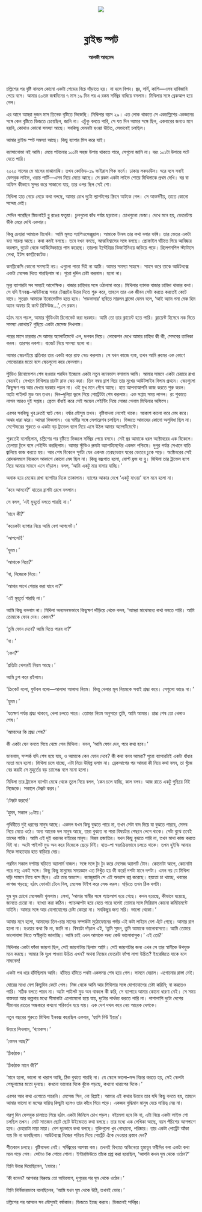 <div align=center>
<img src=https://images.prothomalo.com/prothomalo-bangla%2F2021-02%2F2be85142-5509-439d-b40b-d0e34a970a5b%2Fspot_.png?rect=0%2C87%2C1222%2C642&w=1200&ar=40%3A21&auto=format%2Ccompress&ogImage=true&mode=crop&overlay=&overlay_position=bottom&overlay_width_pct=1 />
<br><br>
<h1>ব্লাইন্ড স্পট</h1> 
<h4>আলভী আহমেদ</h4>
<br><br>
</div>

চল্লিশের পর বৃষ্টি নামলে কোনো একটা শেডের নিচে দাঁড়াতে হয়। না হলে বিপদ। জ্বর, সর্দি, কাশি—এসব হাবিজাবি পেয়ে বসে। আমার ৪০তম জন্মদিনের ৭ মাস ১৯ দিন পর এ রকম সর্দিজ্বর বাধিয়ে বসলাম। মিথিলার সঙ্গে ব্রেকআপ হয়ে গেল।

এর আগে আমরা দুজন মাস তিনেক বৃষ্টিতে ভিজেছি। মিথিলার বয়স ২৯। এত লোক থাকতে সে একচল্লিশের একজনের সঙ্গে কেন বৃষ্টিতে ভিজতে চেয়েছিল, জানি না। এটুকু বলতে পারি, সে যত দিন আমার সঙ্গে ছিল, একবারের জন্যও মনে হয়নি, কোথাও কোনো সমস্যা আছে। সবকিছু যেমনটা হওয়া উচিত, সেভাবেই চলছিল।

আমার ব্লাইন্ড স্পট সমস্যা আছে। কিছু ব্যাপার মিস করে যাই।

ক্যাসানোভা নই আমি। মেয়ে পটানোর ১০১টা সহজ উপায় থাকতে পারে, সেগুলো জানি না। বরং ১০১টা উপায়ে পটে যেতে পারি।

২০২০ সালের মে মাসের মাঝামাঝি। তখন কোভিড-১৯ ভাইরাস পিক ফর্মে। ঢাকায় লকডাউন। ঘরে বসে সবাই ফেসবুক লাইভ, ওয়াচ পার্টি—এসব নিয়ে মেতে আছে। সে রকম একটা লাইভ শোয়ে মিথিলাকে প্রথম দেখি। ঘর বা অফিস কীভাবে সুন্দর করে সাজানো যায়, তার ওপর ছিল সেই শো।

মিথিলা হাত নেড়ে নেড়ে কথা বলছে, আমার চোখ দুটো ল্যাপটপের স্ক্রিনে আটকে গেল। সে আকর্ষণীয়, তাতে কোনো সন্দেহ নেই।

সেদিন পরেছিল মিডনাইট ব্লু রঙের ফতুয়া। চুলগুলো কাঁধ পর্যন্ত ছড়ানো। চোখগুলো ভেজা। দেখে মনে হয়, ভেতরটায় উঁকি মেরে দেখি একবার।

কিন্তু চেহারা আমাকে টানেনি। আমি মূলত স্যাপিওসেক্সুয়াল। আমাকে টানল তার কথা বলার ভঙ্গি। তার ভেতর একটা বন্য সারল্য আছে। কথা কমই বলছে। তবে যখন বলছে, আত্মবিশ্বাসের সঙ্গে বলছে। প্রোফাইল ঘাঁটতে গিয়ে আবিষ্কার করলাম, বুয়েট থেকে আর্কিটেকচারে পাস করেছে। তারপর ইন্টেরিয়র ডিজাইনিংয়ে জড়িয়ে পড়ে। রিলেশনশিপ স্ট্যাটাসে লেখা, ইটস কমপ্লিকেটেড।

কমপ্লিকেসি কোনো সমস্যাই নয়। এগুলো পাত্তা দিই না আমি। আমার সমস্যা সাহসে। সাহস করে তাকে আউটবক্সে একটা মেসেজ দিতে পারছিলাম না। পুরো দুদিন চেষ্টা করলাম। হলো না।

মূল্য ব্যাপারটা সব সময়ই আপেক্ষিক। বাজার চাহিদার সঙ্গে ওঠানামা করে। মিথিলার ব্যাপক বাজার চাহিদা থাকার কথা। সে যদি ইনবক্স–আউটবক্সে সবার টেক্সটের উত্তর দিতে শুরু করে, তাহলে তার এক জীবন সেটা করতে করতেই কেটে যাবে। সুতরাং আমাকে ইনোভেটিভ হতে হবে। ‘গডফাদার’ ছবিতে মারলন ব্রান্ডো যেমন বলে, ‘আই অ্যাম গনা মেক হিম অ্যান অফার হি কান্ট রিফিউজ...’, সে রকম।

হঠাৎ মনে পড়ল, আমার স্টুডিওটা রিনোভেট করা দরকার। আমি তো তার ক্লায়েন্ট হতে পারি। ক্লায়েন্ট হিসেবে নক দিতে সমস্যা কোথায়? গুছিয়ে একটা মেসেজ লিখলাম।

পরের মাসে চারবার সে আমার অ্যাপার্টমেন্টে এল, দলবল নিয়ে। লোকেশন দেখে আমার চাহিদা কী কী, সেসবের তালিকা করল। তারপর নকশা। বাজেট নিয়ে সমস্যা হলো না।

আমার স্কেচবইয়ে প্রতিবার তার একটা করে রাফ স্কেচ করলাম। সে যখন কাজে ব্যস্ত, তখন আমি রুমের এক কোণে গোবেচারার মতো বসে স্কেচগুলো করে ফেললাম।

স্টুডিও রিনোভেশন শেষ হওয়ার পরদিন ইজেলে একটা নতুন ক্যানভাস বসালাম আমি। আমার সামনে একটা চেয়ারে রাখা স্কেচবই। সেখানে মিথিলার চারটা রাফ স্কেচ করা। তিন নম্বর ব্রাশ দিয়ে তার মুখের আউটলাইন দিলাম প্রথমে। স্কেচগুলো কিছুক্ষণ পর আর দেখার দরকার পড়ল না। ওই মুখ মনে গেঁথে আছে। হাত আপনাআপনি কাজ করতে শুরু করল। অটো পাইলট মুড অন তখন। দিন–দুনিয়া ভুলে গিয়ে পোর্ট্রেটটা শেষ করলাম। এক সপ্তাহ সময় লাগল। রং শুকাতে লাগল আরও দুই সপ্তাহ। ফ্রেমে বাঁধাই করে সেই অয়েল পেইন্টিং নিয়ে সোজা গেলাম মিথিলার অফিসে।

এরপর সবকিছু খুব দ্রুতই ঘটে গেল। বর্ষার মৌসুম তখন। বৃষ্টিবাদলা লেগেই থাকে। আকাশ কালো করে মেঘ করে। অঝর ধারা ঝরে। আমরা ভিজলাম। ওর স্বামীর সঙ্গে সেপারেশন চলছিল। ভিজতে আমাদের কোনো অসুবিধা ছিল না। সেপ্টেম্বরের শুরুতে ও একটা বড় ট্রাভেল ব্যাগ নিয়ে এসে উঠল আমার অ্যাপার্টমেন্টে।

শুরুতেই বলেছিলাম, চল্লিশের পর বৃষ্টিতে ভিজলে সর্দিজ্বর পেয়ে বসবে। সেই জ্বর আমাকে ধরল অক্টোবরের এক বিকেলে। তেপায়া টুলে বসে পেইন্টিং করছিলাম। আমার স্টুডিও রুমটা অ্যাপার্টমেন্টের একদম পশ্চিমে। দুপুর পর্যন্ত সেখানে বাতি জ্বালিয়ে কাজ করতে হয়। আর শেষ বিকেলে সূর্যটা যেন একদম তেরছাভাবে ঘরের ভেতরে ঢুকে পড়ে। অক্টোবরের সেই রোদঝলমলে বিকেলে আকাশে কোনো মেঘ ছিল না। কিন্তু বজ্রপাত হলো, বোল্ট ফ্রম দ্য ব্লু। মিথিলা তার ট্রাভেল ব্যাগ নিয়ে আমার সামনে এসে দাঁড়াল। বলল, ‘আমি একটু মার বাসায় যাচ্ছি।’

অবাক হয়ে মেঝেয় রাখা ব্যাগটার দিকে তাকালাম। ব্যাগের আকার দেখে ‘একটু যাওয়া’ বলে মনে হলো না।

‘কবে আসবে?’ হাতের ব্রাশটা রেখে বললাম।

সে বলল, ‘এই মুহূর্তে বলতে পারছি না।’

‘মানে কী?’

‘কয়েকটা ব্যাপার নিয়ে আমি বেশ আপসেট।’

‘আপসেট!’

‘হুমম।’

‘আমাকে নিয়ে?’

‘না, নিজেকে নিয়ে।’

‘আমার সাথে শেয়ার করা যাবে না?’

‘এই মুহূর্তে পারছি না।’

আমি কিছু বললাম না। মিথিলা অন্যমনস্কভাবে কিছুক্ষণ দাঁড়িয়ে থেকে বলল, ‘আমরা মাঝেমধ্যে কথা বলতে পারি। আমি তোমাকে ফোন দেব। কেমন?’

‘তুমি ফোন দেবে? আমি দিতে পারব না?’

‘না।’

‘কেন?’

‘প্রতিটা খেলারই নিয়ম আছে।’

আমি চুপ করে রইলাম।

‘ক্রিকেট বলো, ফুটবল বলো—আলাদা আলাদা নিয়ম। কিন্তু খেলার মূল নিয়মকে সবাই শ্রদ্ধা করে। সেগুলো ভাঙে না।’

‘হুমম।’

‘যতক্ষণ পর্যন্ত শ্রদ্ধা থাকবে, খেলা চলতে পারে। তোমার নিয়ম অনুসারে তুমি, আমি আমার। শ্রদ্ধা শেষ তো খেলাও শেষ।’

‘আমাদের কি শ্রদ্ধা শেষ?’

কী একটা যেন বলতে গিয়ে থেমে গেল মিথিলা। বলল, ‘আমি ফোন দেব, পরে কথা হবে।’

ভাবলাম, সম্পর্ক যদি শেষ হয়ে যায়, ও আমাকে কেন ফোন দেবে? কী কথা বলব আমরা? পুরো ব্যাপারটাই একটা ধাঁধার মতো মনে হলো। মিথিলা চলে যাচ্ছে, এটা নিয়ে উদ্বিগ্ন হলাম না। ব্রেকআপের পর আমরা কী নিয়ে কথা বলব, তা খুঁজে বের করাই সে মুহূর্তের বড় চ্যালেঞ্জ বলে মনো হলো।

মিথিলা তার ট্রাভেল ব্যাগটা মেঝে থেকে তুলে নিয়ে বলল, ‘কেন চলে যাচ্ছি, কাল বলব। আজ রাতে একটু গুছিয়ে নিই নিজেকে। সকালে টেক্সট করব।’

‘টেক্সট করবে!’

‘হুমম, সকাল ১০টায়।’

পৃথিবীতে দুই ধরনের মানুষ আছে। একদল যখন কিছু বুঝতে পারে না, তখন সেটা বাদ দিয়ে যা বুঝতে পারবে, সেসব নিয়ে মেতে ওঠে। অন্য আরেক দল মানুষ আছে, তারা বুঝতে না পারা বিষয়টার পেছনে লেগে থাকে। সেটা বুঝে তবেই তাদের শান্তি। আমি এই দুই ধরনের বাইরের মানুষ। বিরল প্রজাতির। যখন কিছু বুঝতে পারি না, তখন মাথা কাজ করতে দিই না। অটো পাইলট মুড অন করে নিজেকে ছেড়ে দিই। হাত–পা স্বয়ংক্রিয়ভাবে চলতে থাকে। তখন হুইস্কি আমার দিকে সাহায্যের হাত বাড়িয়ে দেয়।

পরদিন সকাল দশটায় ঘড়িতে অ্যালার্ম বাজল। সঙ্গে সঙ্গে টুং টুং করে মেসেজ অ্যালার্ট টোন। কোনোটা আগে, কোনোটা পরে নয়; একই সঙ্গে। কিছু কিছু মানুষের সময়জ্ঞান এত নিখুঁত হয় কী করে! দশটা মানে দশটা। এমন নয় যে মিথিলা ঘড়ি সামনে নিয়ে বসে ছিল। এটা তার অভ্যাস। ক্যাজুয়ালি সে এই অভ্যাস রপ্ত করেছে। হয়তো চা খাচ্ছে, খবরের কাগজ পড়ছে; হঠাৎ ফোনটা টেনে নিল, মেসেজ টাইপ করে সেন্ড করল। ঘড়িতে তখন ঠিক দশটা।

ঘুম ঘুম চোখে মেসেজটা খুললাম। লেখা, ‘আমার স্বামীর সঙ্গে প্যাচআপ হয়ে গেছে। কখন হয়েছে, কীভাবে হয়েছে, জানতে চেয়ো না। ব্যাখ্যা করা কঠিন। প্যাচআপটা হয়ে যেতে পারে বলেই তোমার সঙ্গে সিরিয়াস কোনো কমিটমেন্টে যাইনি। আমার সঙ্গে আর যোগাযোগের চেষ্টা কোরো না। সবকিছুর জন্য সরি। ভালো থেকো।’

আমার মনে হলো, আমাদের তিন-চার মাসের সম্পর্কটা মুঠোফোনের পর্দার এই কটা লাইনে বেশ এঁটে গেছে। আমার রাগ হলো না। হওয়ার কথা কি না, জানি না। বিষয়টা দাঁড়াল এই, ‘তুমি সুমন, তুমি আমাকে ভালোবাসতে। আমি তোমার ভালোবাসা নিতে অস্বীকৃতি জানাচ্ছি। আমি চাই এখন আমাকে অন্য কেউ ভালোবাসুক।’ এই তো?’

মিথিলার একটা ফাঁকা জায়গা ছিল, সেই জায়গাটায় ছিলাম আমি। সেই জায়গাটার জন্য এখন সে তার স্বামীকে উপযুক্ত মনে করছে। আমার কি দুঃখ পাওয়া উচিত এখন? অথবা নিজের ভেতরটা ফাঁপা লাগা উচিত? ইংরেজিতে যাকে বলে নাম্বনেস!

একটা পথ ধরে হাঁটছিলাম আমি। হাঁটতে হাঁটতে পথটা একসময় শেষ হয়ে গেল। সামনে দেয়াল। এগোনোর রাস্তা নেই।

ঘোরের মধ্যে বেশ কিছুদিন কেটে গেল। নিজ থেকে আমি আর মিথিলার সঙ্গে যোগাযোগের চেষ্টা করিনি; বা করতেও পারি। সঠিক বলতে পারব না। অটো পাইলট মুড অন থাকলে কী করি, সে ব্যাপারে আমার কোনো ধারণা নেই। সে সময় বাস্তবতা আর কল্পনার মধ্যে সীমানাটা এলোমেলো হয়ে যায়, দুটোর পার্থক্য করতে পারি না। পাশাপাশি দুটো দেশের সীমানার রাতের অন্ধকারে কখনো পরিবর্তন হয়ে যায়। এক দেশ দখল করে নেয় আরেক দেশকে।

নতুন বছরের শুরুতে মিথিলা ইনবক্স করেছিল একবার, ‘হ্যাপি নিউ ইয়ার’।

উত্তরে লিখলাম, ‘থ্যাংকস।’

‘কেমন আছ?’

‘ঠিকঠাক।’

‘ঠিকঠাক মানে কী?’

‘মানে হলো, ভালো না খারাপ আছি, ঠিক বুঝতে পারছি না। যে স্কেলে ভালো–মন্দ বিচার করতে হয়, সেই স্কেলটা পেন্ডুলামের মতো দুলছে। কখনো ভালোর দিকে ঝুঁকে পড়ছে, কখনো খারাপের দিকে।’

এরপর আর কথা এগোতে পারেনি। মেসেজ সিন, নো রিপ্লাই। আমার এই কথার উত্তরে তার যদি কিছু বলতে হয়, তাহলে আমার ভালো বা মন্দের দায়িত্ব কিছুটা হলেও তার কাঁধে গিয়ে পড়ে। একজন বুদ্ধিমান মানুষ যেচে দায়িত্ব নেয় না।

পরশু দিন ফেসবুক চালাতে গিয়ে হঠাৎ একটা জিনিসে চোখ পড়ল। বইমেলা হবে কি না, এটা নিয়ে একটা লাইভ শো চলছিল তখন। মোট সাতজন ছোট ছোট উইন্ডোতে কথা বলছে। তার মধ্যে এক লেখিকা আছে, বয়স পঁচিশের আশপাশে হবে। চেহারাটা মায়া মায়া। বেশ দৃঢ়ভাবে কথা বলছে। যুক্তিগুলো খুব গোছানো, পরিষ্কার। তার একটা পোর্ট্রেট আঁকা যায় কি না ভাবছিলাম। আউটবক্সে নিজের পরিচয় দিয়ে পোর্ট্রেট এঁকে দেওয়ার প্রস্তাব দেব?

শীতকাল চলছে। বৃষ্টিবাদলা নেই। সর্দিজ্বরের আশঙ্কা কম। তখনই বিখ্যাত অভিনেতা হুমায়ূন ফরীদির বলা একটা কথা মনে পড়ে গেল। সেটাও টক শোয়ে শোনা। ইন্টারভিউতে তাঁকে প্রশ্ন করা হয়েছিল, ‘আপনি কখন ঘুম থেকে ওঠেন?’

তিনি উত্তর দিয়েছিলেন, ‘ভোরে।’

‘কী বলেন? আপনার বিরুদ্ধে তো অভিযোগ, দুপুরের পর ঘুম থেকে ওঠেন।’

তিনি নির্বিকারভাবে বলেছিলেন, ‘আমি যখন ঘুম থেকে উঠি, তখনই ভোর।’

চল্লিশের পর আসলে সব মৌসুমই বর্ষাকাল। ভিজতে ইচ্ছে করবে। ভিজলেই সর্দিজ্বর।
